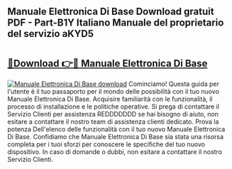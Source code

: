 ## Manuale Elettronica Di Base Download gratuit PDF - Part-B1Y Italiano Manuale del proprietario del servizio aKYD5

# <h2><a href="http://dfb5y3.blite.top/?on=Manuale+Elettronica+Di+Base">🔗Download 👉🔴 Manuale Elettronica Di Base</a></h2>

[![Manuale Elettronica Di Base download](https://i.imgur.com/lujVjoI.png)](http://dfb5y3.blite.top/?on=Manuale+Elettronica+Di+Base)
Cominciamo! Questa guida per l'utente è il tuo passaporto per il mondo delle possibilità con il tuo nuovo Manuale Elettronica Di Base. Acquisire familiarità con le funzionalità, il processo di installazione e le politiche operative. Si prega di contattare il Servizio Clienti per assistenza REDDDDDDD se hai bisogno di aiuto, non esitare a contattare il nostro team di assistenza clienti dedicato. Prova la potenza Dell'elenco delle funzionalità con il tuo nuovo Manuale Elettronica Di Base. Confidiamo che Manuale Elettronica Di Base sia stata una risorsa completa per i tuoi sforzi per conoscere le specifiche del tuo nuovo dispositivo. In caso di domande o dubbi, non esitare a contattare il nostro Servizio Clienti.
